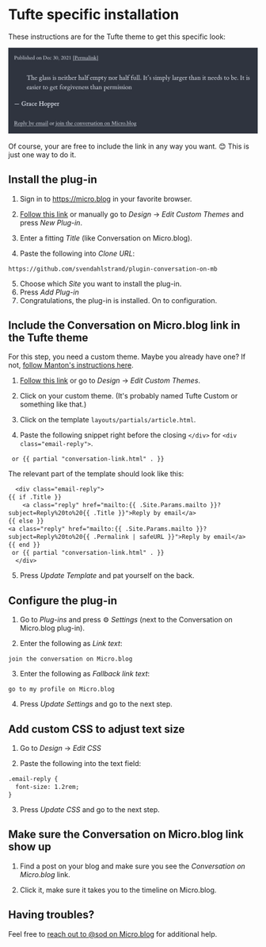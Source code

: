 # Tufte specific installation

These instructions are for the Tufte theme to get this specific look:

![](./tufte-screenshot.png)

Of course, your are free to include the link in any way you want. 😊 This is just one way to do it.

## Install the plug-in

1. Sign in to https://micro.blog in your favorite browser.

2. [Follow this link](https://micro.blog/account/themes/new?plugin=1) or manually go to *Design* → *Edit Custom Themes* and press *New Plug-in*.
3. Enter a fitting *Title* (like Conversation on Micro.blog).
4. Paste the following into *Clone URL*:
```
https://github.com/svendahlstrand/plugin-conversation-on-mb
```
5. Choose which *Site* you want to install the plug-in.
6. Press *Add Plug-in*
7. Congratulations, the plug-in is installed. On to configuration.

## Include the Conversation on Micro.blog link in the Tufte theme

For this step, you need a custom theme. Maybe you already have one? If not, [follow Manton's instructions here](https://help.micro.blog/t/custom-themes/59).

1. [Follow this link](https://micro.blog/account/themes) or go to *Design* → *Edit Custom Themes*.

2. Click on your custom theme. (It's probably named Tufte Custom or something like that.)

3. Click on the template `layouts/partials/article.html`.

4. Paste the following snippet right before the closing `</div>` for `<div class="email-reply">`.
```
 or {{ partial "conversation-link.html" . }}
```
The relevant part of the template should look like this:
```
  <div class="email-reply">
{{ if .Title }}
    <a class="reply" href="mailto:{{ .Site.Params.mailto }}?subject=Reply%20to%20{{ .Title }}">Reply by email</a>
{{ else }}
<a class="reply" href="mailto:{{ .Site.Params.mailto }}?subject=Reply%20to%20{{ .Permalink | safeURL }}">Reply by email</a>
{{ end }}
 or {{ partial "conversation-link.html" . }}
  </div>
```

5. Press *Update Template* and pat yourself on the back.

## Configure the plug-in

1. Go to *Plug-ins* and press ⚙️ *Settings* (next to the Conversation on Micro.blog plug-in).

2. Enter the following as *Link text*:
```
join the conversation on Micro.blog
```

3. Enter the following as *Fallback link text*:
```
go to my profile on Micro.blog
```

4. Press *Update Settings* and go to the next step.

## Add custom CSS to adjust text size

1. Go to *Design* → *Edit CSS*

2. Paste the following into the text field:
```
.email-reply {
  font-size: 1.2rem;
}
```

3. Press *Update CSS* and go to the next step.

## Make sure the Conversation on Micro.blog link show up

1. Find a post on your blog and make sure you see the *Conversation on Micro.blog* link.

2. Click it, make sure it takes you to the timeline on Micro.blog.

## Having troubles?

Feel free to [reach out to @sod on Micro.blog](https://micro.blog/sod) for additional help.
